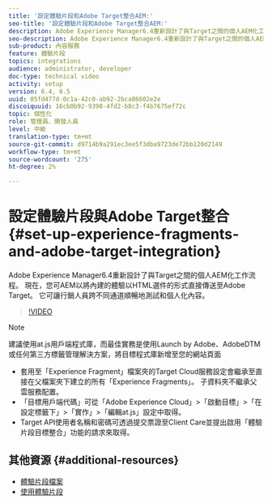 ```yaml
---
title: '設定體驗片段和Adobe Target整合AEM:'
seo-title: '設定體驗片段和Adobe Target整合AEM:'
description: Adobe Experience Manager6.4重新設計了與Target之間的個人AEM化工作流程。 現在，您可AEM以將內建的體驗以HTML選件的形式直接傳送至Adobe Target。 它可讓行銷人員跨不同通道順暢地測試和個人化內容。
seo-description: Adobe Experience Manager6.4重新設計了與Target之間的個人AEM化工作流程。 現在，您可AEM以將內建的體驗以HTML選件的形式直接傳送至Adobe Target。 它可讓行銷人員跨不同通道順暢地測試和個人化內容。
sub-product: 內容服務
feature: 體驗片段
topics: integrations
audience: administrator, developer
doc-type: technical video
activity: setup
version: 6.4, 6.5
uuid: 05fd477d-0c1a-42c0-ab92-2bca86602e2e
discoiquuid: 16cb0b92-9398-4fd2-b8c3-f4b7675ef72c
topic: 個性化
role: 管理員、開發人員
level: 中級
translation-type: tm+mt
source-git-commit: d9714b9a291ec3ee5f3dba9723de72bb120d2149
workflow-type: tm+mt
source-wordcount: '275'
ht-degree: 2%

---
```



# 設定體驗片段與Adobe Target整合{#set-up-experience-fragments-and-adobe-target-integration}

Adobe Experience Manager6.4重新設計了與Target之間的個人AEM化工作流程。 現在，您可AEM以將內建的體驗以HTML選件的形式直接傳送至Adobe Target。 它可讓行銷人員跨不同通道順暢地測試和個人化內容。

>[!VIDEO](https://video.tv.adobe.com/v/22380/?quality=9&learn=on)

>[!NOTE]
>
>建議使用at.js用戶端程式庫，而最佳實務是使用Launch by Adobe、AdobeDTM或任何第三方標籤管理解決方案，將目標程式庫新增至您的網站頁面

* 套用至「Experience Fragment」檔案夾的Target Cloud服務設定會繼承至直接在父檔案夾下建立的所有「Experience Fragments」。 子資料夾不繼承父雲服務配置。
* 「目標用戶端代碼」可從「Adobe Experience Cloud」>「啟動目標」>「在設定標籤下」>「實作」>「編輯at.js」設定中取得。
* Target API使用者名稱和密碼可透過提交票證至Client Care並提出啟用「體驗片段目標整合」功能的請求來取得。

## 其他資源 {#additional-resources}

* [體驗片段檔案](https://helpx.adobe.com/experience-manager/6-5/sites/authoring/using/experience-fragments.html)
* [使用體驗片段](/help/sites/experience-fragments/experience-fragments-feature-video-use.md)
